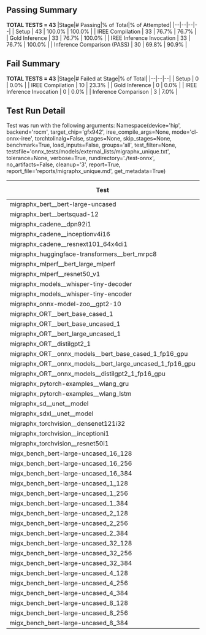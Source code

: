 ## Passing Summary

**TOTAL TESTS = 43**
|Stage|# Passing|% of Total|% of Attempted|
|--|--|--|--|
| Setup | 43 | 100.0% | 100.0% |
| IREE Compilation | 33 | 76.7% | 76.7% |
| Gold Inference | 33 | 76.7% | 100.0% |
| IREE Inference Invocation | 33 | 76.7% | 100.0% |
| Inference Comparison (PASS) | 30 | 69.8% | 90.9% |
## Fail Summary

**TOTAL TESTS = 43**
|Stage|# Failed at Stage|% of Total|
|--|--|--|
| Setup | 0 | 0.0% |
| IREE Compilation | 10 | 23.3% |
| Gold Inference | 0 | 0.0% |
| IREE Inference Invocation | 0 | 0.0% |
| Inference Comparison | 3 | 7.0% |
## Test Run Detail
Test was run with the following arguments:
Namespace(device='hip', backend='rocm', target_chip='gfx942', iree_compile_args=None, mode='cl-onnx-iree', torchtolinalg=False, stages=None, skip_stages=None, benchmark=True, load_inputs=False, groups='all', test_filter=None, testsfile='onnx_tests/models/external_lists/migraphx_unique.txt', tolerance=None, verbose=True, rundirectory='./test-onnx', no_artifacts=False, cleanup='3', report=True, report_file='reports/migraphx_unique.md', get_metadata=True)

| Test | Exit Status | Mean Benchmark Time (ms) | Notes |
|--|--|--|--|
| migraphx_bert__bert-large-uncased | PASS | 18.887902047854286 | |
| migraphx_bert__bertsquad-12 | compilation | None | |
| migraphx_cadene__dpn92i1 | PASS | 3.924488108182214 | |
| migraphx_cadene__inceptionv4i16 | PASS | 17.547631815250497 | |
| migraphx_cadene__resnext101_64x4di1 | PASS | 3.6250632250645527 | |
| migraphx_huggingface-transformers__bert_mrpc8 | PASS | 7.625841803501873 | |
| migraphx_mlperf__bert_large_mlperf | PASS | 28.20321410816784 | |
| migraphx_mlperf__resnet50_v1 | PASS | 15.641406364738941 | |
| migraphx_models__whisper-tiny-decoder | compilation | None | |
| migraphx_models__whisper-tiny-encoder | Numerics | 125.77007011471626 | |
| migraphx_onnx-model-zoo__gpt2-10 | compilation | None | |
| migraphx_ORT__bert_base_cased_1 | compilation | None | |
| migraphx_ORT__bert_base_uncased_1 | compilation | None | |
| migraphx_ORT__bert_large_uncased_1 | compilation | None | |
| migraphx_ORT__distilgpt2_1 | PASS | 72.06288230196205 | |
| migraphx_ORT__onnx_models__bert_base_cased_1_fp16_gpu | compilation | None | |
| migraphx_ORT__onnx_models__bert_large_uncased_1_fp16_gpu | compilation | None | |
| migraphx_ORT__onnx_models__distilgpt2_1_fp16_gpu | Numerics | 37.69144905662095 | |
| migraphx_pytorch-examples__wlang_gru | PASS | 17.58878682863073 | |
| migraphx_pytorch-examples__wlang_lstm | PASS | 8.961273091822717 | |
| migraphx_sd__unet__model | import_model | None | |
| migraphx_sdxl__unet__model | import_model | None | |
| migraphx_torchvision__densenet121i32 | PASS | 12.475243833240077 | |
| migraphx_torchvision__inceptioni1 | PASS | 3.265520175904362 | |
| migraphx_torchvision__resnet50i1 | PASS | 2.1421933817937657 | |
| migx_bench_bert-large-uncased_16_128 | PASS | 26.698483840453168 | |
| migx_bench_bert-large-uncased_16_256 | PASS | 38.18646494887377 | |
| migx_bench_bert-large-uncased_16_384 | PASS | 56.735054911567 | |
| migx_bench_bert-large-uncased_1_128 | PASS | 12.084899164534754 | |
| migx_bench_bert-large-uncased_1_256 | PASS | 12.168110654299957 | |
| migx_bench_bert-large-uncased_1_384 | PASS | 18.860971129335528 | |
| migx_bench_bert-large-uncased_2_128 | PASS | 12.466471319560677 | |
| migx_bench_bert-large-uncased_2_256 | PASS | 18.97452548534299 | |
| migx_bench_bert-large-uncased_2_384 | PASS | 19.636691775910247 | |
| migx_bench_bert-large-uncased_32_128 | PASS | 36.10198931613316 | |
| migx_bench_bert-large-uncased_32_256 | PASS | 71.63088559755123 | |
| migx_bench_bert-large-uncased_32_384 | Numerics | 116.10547538859664 | |
| migx_bench_bert-large-uncased_4_128 | PASS | 19.465952113203635 | |
| migx_bench_bert-large-uncased_4_256 | PASS | 20.083306748641743 | |
| migx_bench_bert-large-uncased_4_384 | PASS | 23.185854430951338 | |
| migx_bench_bert-large-uncased_8_128 | PASS | 20.005877496164647 | |
| migx_bench_bert-large-uncased_8_256 | PASS | 26.313918544968335 | |
| migx_bench_bert-large-uncased_8_384 | PASS | 32.37826829144702 | |

